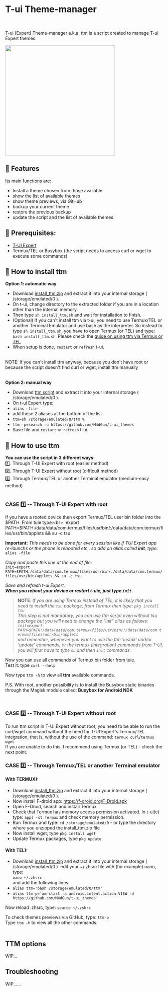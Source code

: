 # T-ui Theme-manager
<br>

T-ui (Expert) Theme-manager a.k.a. ttm is a script created to manage T-ui Expert themes.


<img src="https://github.com/M4dGun/t-ui_themes/blob/main/theme-manager/ttm_example.jpg" data-canonical-src="https://github.com/M4dGun/t-ui_themes/blob/main/theme-manager/ttm_example.jpg" width="350" />
<br>


## 📌 Features

Its main functions are:

* Install a theme chosen from those available
* show the list of available themes
* show theme previews, via GitHub
* backup your current theme
* restore the previous backup
* update the script and the list of available themes

## 📌 Prerequisites:
* [T-UI Expert](https://github.com/v1nc/T-UI-Expert/releases/download/v0.4.4e/de.reckendrees.systems.tui.expert_fdroid_v.0.4.4e.apk)
* Termux/TEL or Busybox (the script needs to access curl or wget to execute some commands)


## 📌 How to install ttm

**Option 1: automatic way**
* Download [install_ttm.zip](https://github.com/M4dGun/t-ui_themes/raw/main/theme-manager/install_ttm1.zip) and extract it into your internal storage ( /storage/emulated/0 ).
* On t-ui, change directory to the extracted folder if you are in a location other than the internal memory. 
* Then type `sh install_ttm.sh` and wait for installation to finish.
* (Optional) If you can't install ttm via t-ui, you need to use Termux/TEL or another Terminal Emulator and use bash as the interpreter. So instead to type `sh install_ttm.sh`, you have to open Termux (or TEL) and type: `bash install_ttm.sh`. Please check the [guide on using ttm via Termux or TEL](https://github.com/M4dGun/t-ui_themes/edit/main/theme-manager/README.md#case-3%EF%B8%8F%E2%83%A3----through-termuxtel-or-another-terminal-emulator)
* When setup is done, `restart` or `refresh` t-ui.





<br>
NOTE: if you can't install ttm anyway, because you don't have root or because the script doesn't find curl or wget, install ttm manually<br>
<br>

**Option 2: manual way**
* Download [ttm script](https://github.com/M4dGun/t-ui_themes/raw/main/theme-manager/ttm.zip) and extract it into your internal storage ( /storage/emulated/0 ).
* On t-ui Expert type:
* `alias -file`
* add these 2 aliases at the bottom of the list
* `ttm=sh /storage/emulated/0/ttm %`
* `ttm -p=search -u https://github.com/M4dGun/t-ui_themes`
* Save file and `restart` or `refresh` t-ui.


## 📌 How to use ttm

**You can use the script in 3 different ways:<br>**
1️⃣. Through T-UI Expert with root (easier method)<br>
2️⃣. Through T-UI Expert without root (difficult method)<br>
3️⃣. Through Termux/TEL or another Terminal emulator (medium-easy method)<br>
<br>

### CASE 1️⃣ -- Through T-UI Expert with root

If you have a rooted device then export Termux/TEL user bin folder into the $PATH. From tuie type:<br>
`export PATH=$PATH:/data/data/com.termux/files/usr/bin/:/data/data/com.termux/files/usr/bin/applets && su -c tsu`


**Important:** *This needs to be done for every session like if TUI Expert app re-launchs or the phone is rebooted etc.. so add an alias called <b>init</b>, type:*<br>
`alias -file` <br>

*Copy and paste this line at the end of file:*<br>
`init=export PATH=$PATH:/data/data/com.termux/files/usr/bin/:/data/data/com.termux/files/usr/bin/applets && su -c tsu` <br>

*Save and refresh t-ui Expert.*<br>
***When you reboot your device or restart t-uie, just type `init`.*** <br>

>**NOTE**: *If you are using Termux instead of TEL, it is likely that you need to install the `tsu` package, from Termux then type:
`pkg install tsu` <br>
>This step is not mandatory, you can use ttm script even without tsu package but you will need to change the "init" alias as follows:
`init=export PATH=$PATH:/data/data/com.termux/files/usr/bin/:/data/data/com.termux/files/usr/bin/applets` <br> 
>and remember, whenever you want to use the ttm 'install' and/or 'update' commands, or the termux (integration) commands from T-UI, you will first have to type `su` and then `init` commands.*
      
Now you can use all commands of Termux bin folder from tuie. <br>
Test it: type `curl --help`<br>

Now type `ttm -h` to view all <b>ttm</b> available commands.<br>


P.S. With root, another possibility is to install the Busybox static binaries through the Magisk module called: **Busybox for Android NDK**

<br>

### CASE 2️⃣ -- Through T-UI Expert without root



To run ttm script in T-UI Expert without root, you need to be able to run the curl/wget command without the need for T-UI Expert's Termux/TEL integration, that is, without the use of the command: `termux curl`/`termux wget`<br>
If you are unable to do this, I recommend using Termux (or TEL) - check the next point.
<br>

### CASE 3️⃣ -- Through Termux/TEL or another Terminal emulator

#### With TERMUX):<br>
* Download [install_ttm.zip](https://github.com/M4dGun/t-ui_themes/raw/main/theme-manager/install_ttm1.zip) and extract it into your internal storage ( /storage/emulated/0 ).
* Now install F-droid app: https://f-droid.org/F-Droid.apk
* Open F-Droid, search and install Termux
* Check that Termux has memory access permission activated. In t-ui(e) type: `apps -st Termux` and check memory permission.
* Run Termux and type: `cd /storage/emulated/0`  - or type the directory where you unzipped the install_ttm.zip file
* Now install wget, type `pkg install wget`
* Update Termux packages, type `pkg update`


#### With TEL):
* Download [install_ttm.zip](https://github.com/M4dGun/t-ui_themes/raw/main/theme-manager/install_ttm1.zip) and extract it into your internal storage ( /storage/emulated/0 ).
edit your ~/.zhsrc file with (for example) nano, type: <br>
`nano ~/.zhsrc` <br>
and add the following lines:<br>
* `alias ttm='bash /storage/emulated/0/ttm'`
* `alias ttm-p='am start -a android.intent.action.VIEW -d https://github.com/M4dGun/t-ui_themes'`

Now reload .zhsrc, type: `source ~/.zshrc`<br>

To check themes previews via GitHub, type: `ttm-p`<br>
Type `ttm -h` to view all the other commands.<br>
<br>



## TTM options
WIP...



  
  ## Troubleshooting
  
  WiP......
